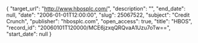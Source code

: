 {
  "target_url": "http://www.hbosplc.com/", 
  "description": "", 
  "end_date": null, 
  "date": "2006-01-01T12:00:00", 
  "slug": 25067522, 
  "subject": "Credit Crunch", 
  "publisher": "hbosplc.com", 
  "open_access": true, 
  "title": "HBOS", 
  "record_id": "20060101T120000/MCE6jzxqQRQvaA1Uzu7oTw==", 
  "start_date": null
}

